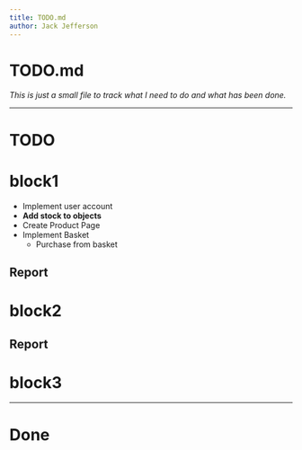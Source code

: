 ```yaml
---
title: TODO.md
author: Jack Jefferson
---
```


# TODO.md
*This is just a small file to track what I need to do and what has been done.*

- - -

# TODO

# block1

- Implement user account
- **Add stock to objects**
- Create Product Page
- Implement Basket
    - Purchase from basket


## Report

# block2

## Report



# block3 


- - -

# Done
